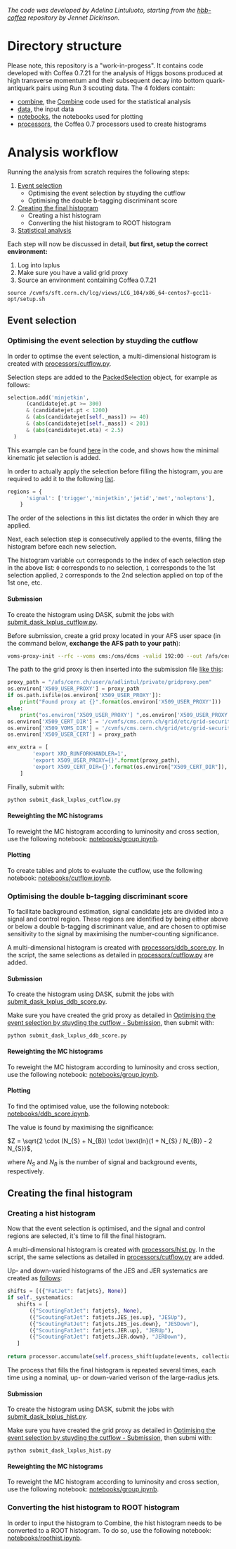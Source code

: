 _The code was developed by Adelina Lintuluoto, starting from the [hbb-coffea](https://github.com/jennetd/hbb-coffea/tree/master) repository by Jennet Dickinson._

# Directory structure

Please note, this repository is a "work-in-progess". It contains code developed with Coffea 0.7.21 for the analysis of Higgs bosons produced at high transverse momentum and their subsequent decay into bottom quark-antiquark pairs using Run 3 scouting data. The 4 folders contain:

- [combine](combine), the [Combine](https://cms-analysis.github.io/HiggsAnalysis-CombinedLimit/) code used for the statistical analysis
- [data](data), the input data
- [notebooks](notebooks), the notebooks used for plotting
- [processors](processors), the Coffea 0.7 processors used to create histograms 

# Analysis workflow

Running the analysis from scratch requires the following steps:

1. [Event selection](#event-selection)
   - Optimising the event selection by stuyding the cutflow
   - Optimising the double b-tagging discriminant score
2. [Creating the final histogram](#creating-the-final-histogram)
   - Creating a hist histogram
   - Converting the hist histogram to ROOT histogram
3. [Statistical analysis](combine)

Each step will now be discussed in detail, **but first, setup the correct environment:**

1. Log into lxplus
2. Make sure you have a valid grid proxy
3. Source an environment containing Coffea 0.7.21

```
source /cvmfs/sft.cern.ch/lcg/views/LCG_104/x86_64-centos7-gcc11-opt/setup.sh
```

## Event selection

### Optimising the event selection by stuyding the cutflow

In order to optimse the event selection, a multi-dimensional histogram is created with [processors/cutflow.py](processors/cutflow.py). 

Selection steps are added to the [PackedSelection](https://coffeateam.github.io/coffea/api/coffea.analysis_tools.PackedSelection.html#packedselection) object, for example as follows:

```python
selection.add('minjetkin',
      (candidatejet.pt >= 300)
      & (candidatejet.pt < 1200)
      & (abs(candidatejet[self._mass]) >= 40)
      & (abs(candidatejet[self._mass]) < 201)
      & (abs(candidatejet.eta) < 2.5)
  )
```

This example can be found [here](https://github.com/alintulu/Run3ScoutingHbb/blob/lxplus/processors/cutflow.py#L128-L136) in the code, and shows how the minimal kinematic jet selection is added.

In order to actually apply the selection before filling the histogram, you are required to add it to the following [list](https://github.com/alintulu/Run3ScoutingHbb/blob/lxplus/processors/cutflow.py#L205).

```python
regions = {
      'signal': ['trigger','minjetkin','jetid','met','noleptons'],
    }
```

The order of the selections in this list dictates the order in which they are applied.

Next, each selection step is consecutively applied to the events, filling the histogram before each new selection. 

The histogram variable `cut` corresponds to the index of each selection step in the above list: `0` corresponds to no selection, `1` corresponds to the 1st selection applied, `2` corresponds to the 2nd selection applied on top of the 1st one, etc.

#### Submission

To create the histogram using DASK, submit the jobs with  [submit_dask_lxplus_cutflow.py](submit_dask_lxplus_cutflow.py).

Before submission, create a grid proxy located in your AFS user space (in the command below, **exchange the AFS path to your path**):

```bash
voms-proxy-init --rfc --voms cms:/cms/dcms -valid 192:00 --out /afs/cern.ch/user/a/adlintul/private/gridproxy.pem
```

The path to the grid proxy is then inserted into the submission file [like this](https://github.com/alintulu/Run3ScoutingHbb/blob/main/submit_dask_lxplus_cutflow.py#L18):

```python
proxy_path = "/afs/cern.ch/user/a/adlintul/private/gridproxy.pem"
os.environ['X509_USER_PROXY'] = proxy_path
if os.path.isfile(os.environ['X509_USER_PROXY']):
    print("Found proxy at {}".format(os.environ['X509_USER_PROXY']))
else:
    print("os.environ['X509_USER_PROXY'] ",os.environ['X509_USER_PROXY'])
os.environ['X509_CERT_DIR'] = '/cvmfs/cms.cern.ch/grid/etc/grid-security/certificates'
os.environ['X509_VOMS_DIR'] = '/cvmfs/cms.cern.ch/grid/etc/grid-security/vomsdir'
os.environ['X509_USER_CERT'] = proxy_path

env_extra = [
        'export XRD_RUNFORKHANDLER=1',
        'export X509_USER_PROXY={}'.format(proxy_path),
        'export X509_CERT_DIR={}'.format(os.environ["X509_CERT_DIR"]),            
    ]
```

Finally, submit with:

```bash
python submit_dask_lxplus_cutflow.py
```

#### Reweighting the MC histograms

To reweight the MC histogram according to luminosity and cross section, use the following notebook: [notebooks/group.ipynb](notebooks/group.ipynb).

#### Plotting

To create tables and plots to evaluate the cutflow, use the following notebook: [notebooks/cutflow.ipynb](notebooks/cutflow.ipynb).

### Optimising the double b-tagging discriminant score

To facilitate background estimation, signal candidate jets are divided into a signal and control region. These regions are identified by being either above or below a double b-tagging discriminant value, and are chosen to optimise sensitivity to the signal by maximising the number-counting significance.

A multi-dimensional histogram is created with [processors/ddb_score.py](processors/ddb_score.py). In the script, the same selections as detailed in [processors/cutflow.py](processors/cutflow.py) are added.

#### Submission

To create the histogram using DASK, submit the jobs with  [submit_dask_lxplus_ddb_score.py](submit_dask_lxplus_ddb_score.py).

Make sure you have created the grid proxy as detailed in [Optimising the event selection by stuyding the cutflow - Submission](#optimising-the-event-selection-by-stuyding-the-cutflow), then submit with:

```
python submit_dask_lxplus_ddb_score.py
```

#### Reweighting the MC histograms

To reweight the MC histogram according to luminosity and cross section, use the following notebook: [notebooks/group.ipynb](notebooks/group.ipynb).

#### Plotting

To find the optimised value, use the following notebook: [notebooks/ddb_score.ipynb](notebooks/ddb_score.ipynb).

The value is found by maximising the significance:

$Z = \sqrt{2 \cdot (N_{S} +  N_{B}) \cdot \text{ln}(1 + N_{S} /  N_{B}) - 2  N_{S}}$,

where $N_{S}$ and $N_{B}$ is the number of signal and background events, respectively.

## Creating the final histogram

### Creating a hist histogram

Now that the event selection is optimised, and the signal and control regions are selected, it's time to fill the final histogram.

A multi-dimensional histogram is created with [processors/hist.py](processors/hist.py). In the script, the same selections as detailed in [processors/cutflow.py](processors/cutflow.py) are added.

Up- and down-varied histograms of the JES and JER systematics are created as [follows](https://github.com/alintulu/Run3ScoutingHbb/blob/master/processors/hist.py#L85-L95):

```python
shifts = [({"FatJet": fatjets}, None)]
if self._systematics:
   shifts = [
       ({"ScoutingFatJet": fatjets}, None),
       ({"ScoutingFatJet": fatjets.JES_jes.up}, "JESUp"),
       ({"ScoutingFatJet": fatjets.JES_jes.down}, "JESDown"),
       ({"ScoutingFatJet": fatjets.JER.up}, "JERUp"),
       ({"ScoutingFatJet": fatjets.JER.down}, "JERDown"),
   ]
       
return processor.accumulate(self.process_shift(update(events, collections), name) for collections, name in shifts)
```

The process that fills the final histogram is repeated several times, each time using a nominal, up- or down-varied verison of the large-radius jets.

#### Submission

To create the histogram using DASK, submit the jobs with  [submit_dask_lxplus_hist.py](submit_dask_lxplus_hist.py).

Make sure you have created the grid proxy as detailed in [Optimising the event selection by stuyding the cutflow - Submission](#optimising-the-event-selection-by-stuyding-the-cutflow), then submi with:

```
python submit_dask_lxplus_hist.py
```

#### Reweighting the MC histograms

To reweight the MC histogram according to luminosity and cross section, use the following notebook: [notebooks/group.ipynb](notebooks/group.ipynb).

### Converting the hist histogram to ROOT histogram

In order to input the histogram to Combine, the hist histogram needs to be converted to a ROOT histogram. To do so, use the following notebook: [notebooks/roothist.ipynb](notebooks/roothist.ipynb).
